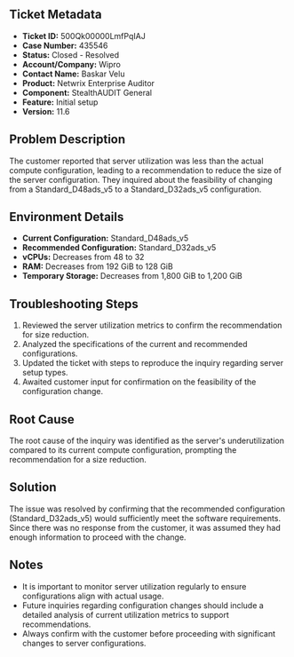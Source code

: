 ## Ticket Metadata
- **Ticket ID:** 500Qk00000LmfPqIAJ
- **Case Number:** 435546
- **Status:** Closed - Resolved
- **Account/Company:** Wipro
- **Contact Name:** Baskar Velu
- **Product:** Netwrix Enterprise Auditor
- **Component:** StealthAUDIT General
- **Feature:** Initial setup
- **Version:** 11.6

## Problem Description
The customer reported that server utilization was less than the actual compute configuration, leading to a recommendation to reduce the size of the server configuration. They inquired about the feasibility of changing from a Standard_D48ads_v5 to a Standard_D32ads_v5 configuration.

## Environment Details
- **Current Configuration:** Standard_D48ads_v5
- **Recommended Configuration:** Standard_D32ads_v5
- **vCPUs:** Decreases from 48 to 32
- **RAM:** Decreases from 192 GiB to 128 GiB
- **Temporary Storage:** Decreases from 1,800 GiB to 1,200 GiB

## Troubleshooting Steps
1. Reviewed the server utilization metrics to confirm the recommendation for size reduction.
2. Analyzed the specifications of the current and recommended configurations.
3. Updated the ticket with steps to reproduce the inquiry regarding server setup types.
4. Awaited customer input for confirmation on the feasibility of the configuration change.

## Root Cause
The root cause of the inquiry was identified as the server's underutilization compared to its current compute configuration, prompting the recommendation for a size reduction.

## Solution
The issue was resolved by confirming that the recommended configuration (Standard_D32ads_v5) would sufficiently meet the software requirements. Since there was no response from the customer, it was assumed they had enough information to proceed with the change.

## Notes
- It is important to monitor server utilization regularly to ensure configurations align with actual usage.
- Future inquiries regarding configuration changes should include a detailed analysis of current utilization metrics to support recommendations.
- Always confirm with the customer before proceeding with significant changes to server configurations.